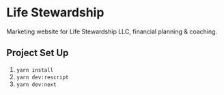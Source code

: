 # Life Stewardship

Marketing website for Life Stewardship LLC, financial planning & coaching.

## Project Set Up

1. `yarn install`
1. `yarn dev:rescript`
1. `yarn dev:next`
